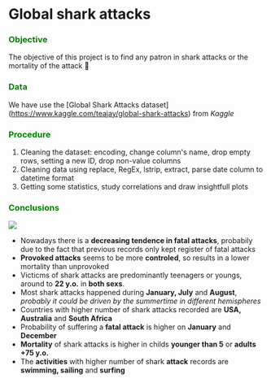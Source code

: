 # Global shark attacks

### <span style="color:green">  Objective </span>
The objective of this project is to find any patron in shark attacks or the mortality of the attack :shark:

### <span style="color:green">  Data </span>
We have use the [Global Shark Attacks dataset] (https://www.kaggle.com/teajay/global-shark-attacks) from *Kaggle*

### <span style="color:green">  Procedure </span>
1. Cleaning the dataset: encoding, change column's name, drop empty rows, setting a new ID, drop non-value columns
2. Cleaning data using replace, RegEx, lstrip, extract, parse date column to datetime format
3. Getting some statistics, study correlations and draw insightfull plots

### <span style="color:green">  Conclusions </span>
![](image)

- Nowadays there is a **decreasing tendence in fatal attacks**, probabily due to the fact that previous records only kept register of fatal attacks
- **Provoked attacks** seems to be more **controled**, so results in a lower mortality than unprovoked 
- Victicms of shark attacks are predominantly teenagers or youngs, around to **22 y.o.** in **both sexs**.
- Most shark attacks happened during **January, July** and **August**, *probably it could be driven by the summertime in different hemispheres*
- Countries with higher number of shark attacks recorded are **USA, Australia** and **South Africa**
- Probability of suffering a **fatal attack** is higher on **January** and **December**
- **Mortality** of shark attacks is higher in childs **younger than 5** or **adults +75 y.o.**
- The **activities** with higher number of shark **attack** records are **swimming, sailing** and **surfing**

